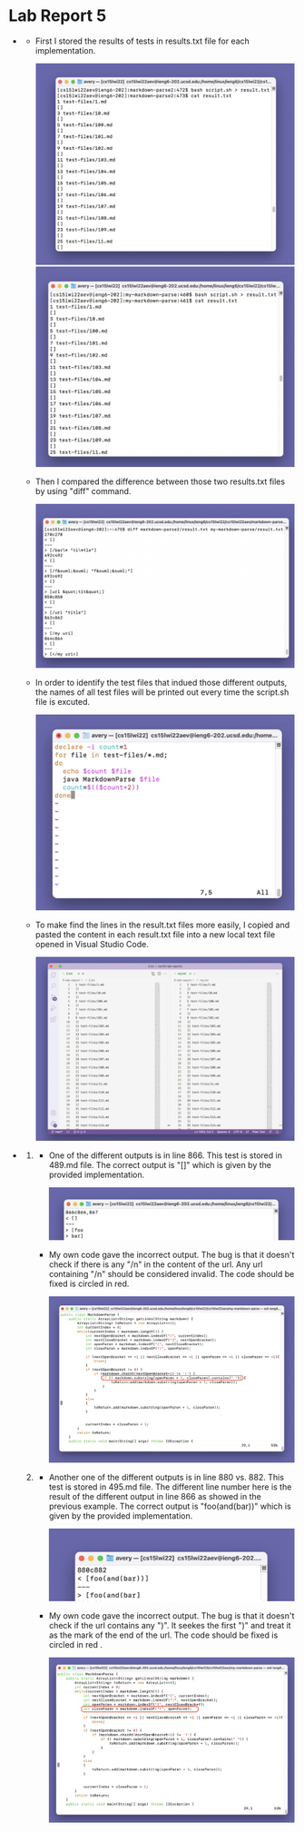 # Lab Report 5

* 
    - First I stored the results of tests in results.txt file for each implementation. 

        ![output from the given implementation](resultFile.png)
        ![output from my own implementation](myReusultFile.png)

    - Then I compared the difference between those two results.txt files by using "diff" command.

        ![](diff.png)

    - In order to identify the test files that indued those different outputs, the names of all test files will be printed out every time the script.sh file is excuted.

        ![](script.png)

    - To make find the lines in the result.txt files more easily, I copied and pasted the content in each result.txt file into a new local text file opened in Visual Studio Code.

        ![](vimTxt.png)

*
    1. 
        - One of the different outputs is in line 866. This test is stored in 489.md file. The correct output is "[]" which is given by the provided implementation.

            ![](firstOutput.png)

        - My own code gave the incorrect output. The bug is that it doesn't check if there is any "/n" in the content of the url. Any url containing "/n" should be considered invalid. The code should be fixed is circled in red.

            ![](fix1.png)

      

    2. 
        - Another one of the different outputs is in line 880 vs. 882. This test is stored in 495.md file. The different line number here is the result of the different output in line 866 as showed in the previous example. The correct output is "foo(and(bar))" which is given by the provided implementation.

            ![](secondOutput.png)

        - My own code gave the incorrect output. The bug is that it doesn't check if the url contains any ")". It seekes the first ")" and treat it as the mark of the end of the url. The code should be fixed is circled in red .

            ![](fix2.png)

        
